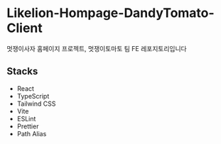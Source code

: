 # Likelion-Hompage-DandyTomato-Client

멋쟁이사자 홈페이지 프로젝트, 멋쟁이토마토 팀 FE 레포지토리입니다

## Stacks

- React
- TypeScript
- Tailwind CSS
- Vite
- ESLint
- Prettier
- Path Alias
